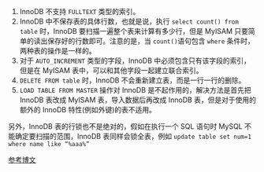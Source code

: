 1. InnoDB 不支持 `FULLTEXT` 类型的索引。
2. InnoDB 中不保存表的具体行数，也就是说，执行 `select count() from table` 时，InnoDB 要扫描一遍整个表来计算有多少行，但是 MyISAM 只要简单的读出保存好的行数即可。注意的是，当 `count()`语句包含 `where` 条件时，两种表的操作是一样的。
3. 对于 `AUTO_INCREMENT` 类型的字段，InnoDB 中必须包含只有该字段的索引，但是在 MyISAM 表中，可以和其他字段一起建立联合索引。
4. `DELETE FROM table` 时，InnoDB 不会重新建立表，而是一行一行的删除。
5. `LOAD TABLE FROM MASTER` 操作对 InnoDB 是不起作用的，解决方法是首先把 InnoDB 表改成 MyISAM 表，导入数据后再改成 InnoDB 表，但是对于使用的额外的 InnoDB 特性(例如外键)的表不适用。

另外，InnoDB 表的行锁也不是绝对的，假如在执行一个 SQL 语句时 MySQL 不能确定要扫描的范围，InnoDB 表同样会锁全表，例如 `update table set num=1 where name like “%aaa%”`

[参考博文](https://blog.csdn.net/yuan13826915718/article/details/52328207)